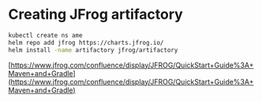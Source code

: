# Creating JFrog artifactory

```bash
kubectl create ns ame
helm repo add jfrog https://charts.jfrog.io/
helm install -name artifactory jfrog/artifactory
```

[https://www.jfrog.com/confluence/display/JFROG/QuickStart+Guide%3A+Maven+and+Gradle](https://www.jfrog.com/confluence/display/JFROG/QuickStart+Guide%3A+Maven+and+Gradle)
